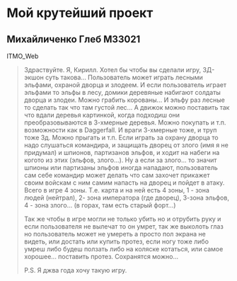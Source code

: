 # Мой крутейший проект
## Михайличенко Глеб M33021
ITMO_Web
> Здраствуйте. Я, Кирилл. Хотел бы чтобы вы сделали игру, 3Д-экшон суть такова... Пользователь может играть лесными эльфами, охраной дворца и злодеем. И если пользователь играет эльфами то эльфы в лесу, домики деревяные набигают солдаты дворца и злодеи. Можно грабить корованы... И эльфу раз лесные то сделать так что там густой лес... А движок можно поставить так что вдали деревья картинкой, когда подходиш они преобразовываются в 3-хмерные деревья. Можно покупать и т.п. возможности как в Daggerfall. И враги 3-хмерные тоже, и труп тоже 3д. Можно прыгать и т.п. Если играть за охрану дворца то надо слушаться командира, и защищать дворец от злого (имя я не придумал) и шпионов, партизанов эльфов, и ходит на набеги на когото из этих (эльфов, злого...). Ну а если за злого... то значит шпионы или партизаны эльфов иногда нападают, пользователь сам себе командир может делать что сам захочет прикажет своим войскам с ним самим напасть на дворец и пойдет в атаку. Всего в игре 4 зоны. Т.е. карта и на ней есть 4 зоны, 1 - зона людей (нейтрал), 2- зона императора (где дворец), 3-зона эльфов, 4 - зона злого... (в горах, там есть старый форт...)
>
> Так же чтобы в игре могли не только убить но и отрубить руку и если пользователя не вылечат то он умрет, так же выколоть глаз но пользователь может не умереть а просто пол экрана не видеть, или достать или купить протез, если ногу тоже либо умреш либо будеш ползать либо на коляске котаться, или самое хорошее... поставить протез. Сохранятся можно...
>
> P.S. Я джва года хочу такую игру.
